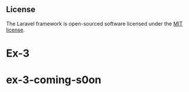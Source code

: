 
## License

The Laravel framework is open-sourced software licensed under the [MIT license](https://opensource.org/licenses/MIT).
# Ex-3
# ex-3-coming-s0on
